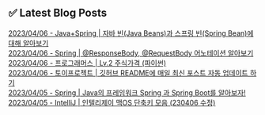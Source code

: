 
## ✅ Latest Blog Posts

[2023/04/06 - Java+Spring | 자바 빈(Java Beans)과 스프링 빈(Spring Bean)에 대해 알아보기](https://un-lazy-midnight.tistory.com/64) <br/>
[2023/04/06 - Spring | @ResponseBody, @RequestBody 어노테이션 알아보기](https://un-lazy-midnight.tistory.com/63) <br/>
[2023/04/06 - 프로그래머스 | Lv.2 주식가격 (파이썬)](https://un-lazy-midnight.tistory.com/62) <br/>
[2023/04/06 - 토이프로젝트 | 깃허브 README에 매일 최신 포스트 자동 업데이트 하기](https://un-lazy-midnight.tistory.com/60) <br/>
[2023/04/05 - Spring | Java의 프레임워크 Spring 과 Spring Boot를 알아보자!](https://un-lazy-midnight.tistory.com/58) <br/>
[2023/04/05 - IntelliJ | 인텔리제이 맥OS 단축키 모음 (230406 수정)](https://un-lazy-midnight.tistory.com/57) <br/>
